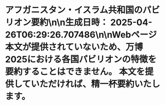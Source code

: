 # アフガニスタン・イスラム共和国のパビリオン要約\n\n**生成日時：** 2025-04-26T06:29:26.707486\n\nWebページ本文が提供されていないため、万博2025における各国パビリオンの特徴を要約することはできません。  本文を提供していただければ、精一杯要約いたします。